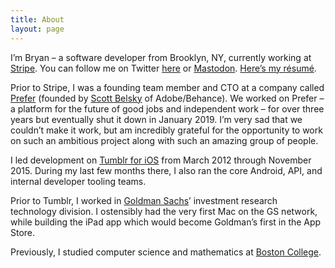```yaml
---
title: About
layout: page
---
```


I’m Bryan – a software developer from Brooklyn, NY, currently working at [Stripe](https://stripe.com). You can follow me on Twitter [here](http://twitter.com/irace) or <a rel="me" href="https://mastodon.social/@irace">Mastodon</a>. [Here’s my résumé](https://irace.me/resume).

Prior to Stripe, I was a founding team member and CTO at a company called [Prefer](https://angel.co/prefer-2) (founded by [Scott Belsky](https://twitter.com/scottbelsky) of Adobe/Behance). We worked on Prefer – a platform for the future of good jobs and independent work – for over three years but eventually shut it down in January 2019. I’m very sad that we couldn’t make it work, but am incredibly grateful for the opportunity to work on such an ambitious project along with such an amazing group of people.

I led development on [Tumblr for iOS](https://itunes.apple.com/us/app/tumblr/id305343404?mt=8) from March 2012 through November 2015. During my last few months there, I also ran the core Android, API, and internal developer tooling teams.

Prior to Tumblr, I worked in [Goldman Sachs](http://gs.com)’ investment research technology division. I ostensibly had the very first Mac on the GS network, while building the iPad app which would become Goldman’s first in the App Store.

Previously, I studied computer science and mathematics at [Boston College](http://www.bc.edu/schools/cas/cs/).
